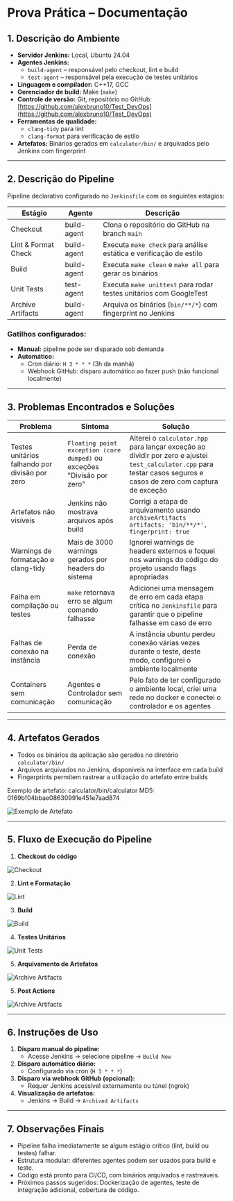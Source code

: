 # Prova Prática – Documentação

## 1. Descrição do Ambiente

- **Servidor Jenkins:** Local, Ubuntu 24.04  
- **Agentes Jenkins:**
  - `build-agent` – responsável pelo checkout, lint e build
  - `test-agent` – responsável pela execução de testes unitários
- **Linguagem e compilador:** C++17, GCC  
- **Gerenciador de build:** Make (`make`)  
- **Controle de versão:** Git, repositório no GitHub: [https://github.com/alexbruno10/Test_DevOps](https://github.com/alexbruno10/Test_DevOps)  
- **Ferramentas de qualidade:** 
  - `clang-tidy` para lint  
  - `clang-format` para verificação de estilo  
- **Artefatos:** Binários gerados em `calculator/bin/` e arquivados pelo Jenkins com fingerprint  

---

## 2. Descrição do Pipeline

Pipeline declarativo configurado no `Jenkinsfile` com os seguintes estágios:

| Estágio | Agente | Descrição |
|---------|--------|-----------|
| Checkout | build-agent | Clona o repositório do GitHub na branch `main` |
| Lint & Format Check | build-agent | Executa `make check` para análise estática e verificação de estilo |
| Build | build-agent | Executa `make clean` e `make all` para gerar os binários |
| Unit Tests | test-agent | Executa `make unittest` para rodar testes unitários com GoogleTest |
| Archive Artifacts | build-agent | Arquiva os binários (`bin/**/*`) com fingerprint no Jenkins |

### Gatilhos configurados:

- **Manual:** pipeline pode ser disparado sob demanda  
- **Automático:**
  - Cron diário: `H 3 * * *` (3h da manhã)
  - Webhook GitHub: disparo automático ao fazer push (não funcional localmente)  

---

## 3. Problemas Encontrados e Soluções

| Problema | Sintoma | Solução |
|----------|---------|---------|
| Testes unitários falhando por divisão por zero | `Floating point exception (core dumped)` ou exceções "Divisão por zero" | Alterei o `calculator.hpp` para lançar exceção ao dividir por zero e ajustei `test_calculator.cpp` para testar casos seguros e casos de zero com captura de exceção |
| Artefatos não visíveis | Jenkins não mostrava arquivos após build | Corrigi a etapa de arquivamento usando `archiveArtifacts artifacts: 'bin/**/*', fingerprint: true` |
| Warnings de formatação e clang-tidy | Mais de 3000 warnings gerados por headers do sistema | Ignorei warnings de headers externos e foquei nos warnings do código do projeto usando flags apropriadas |
| Falha em compilação ou testes | `make` retornava erro se algum comando falhasse | Adicionei uma mensagem de erro em cada etapa crítica no `Jenkinsfile` para garantir que o pipeline falhasse em caso de erro |
| Falhas de conexão na instância | Perda de conexão | A instância ubuntu perdeu conexão várias vezes durante o teste, deste modo, configurei o ambiente localmente |
| Containers sem comunicação | Agentes e Controlador sem comunicação | Pelo fato de ter configurado o ambiente local, criei uma rede no docker e conectei o controlador e os agentes |

---

## 4. Artefatos Gerados

- Todos os binários da aplicação são gerados no diretório `calculator/bin/`  
- Arquivos arquivados no Jenkins, disponíveis na interface em cada build  
- Fingerprints permitem rastrear a utilização do artefato entre builds  

Exemplo de artefato:
calculator/bin/calculator
MD5: 0169bf04bbae08630991e451e7aad874

![Exemplo de Artefato](./screenshots/artefato.png)  

---

## 5. Fluxo de Execução do Pipeline

1. **Checkout do código**

![Checkout](./screenshots/Checkout.png)  

2. **Lint e Formatação**

![Lint](./screenshots/Lint.png)  

3. **Build**

![Build](./screenshots/Build.png)  

4. **Testes Unitários**

![Unit Tests](./screenshots/UnitTests.png)  

5. **Arquivamento de Artefatos**

![Archive Artifacts](./screenshots/Artifacts.png)  

5. **Post Actions**

![Archive Artifacts](./screenshots/PostActions.png)  

---

## 6. Instruções de Uso

1. **Disparo manual do pipeline:**
   - Acesse Jenkins → selecione pipeline → `Build Now`
2. **Disparo automático diário:**
   - Configurado via cron (`H 3 * * *`)  
3. **Disparo via webhook GitHub (opcional):**
   - Requer Jenkins acessível externamente ou túnel (ngrok)
4. **Visualização de artefatos:**
   - Jenkins → Build → `Archived Artifacts`

---

## 7. Observações Finais

- Pipeline falha imediatamente se algum estágio crítico (lint, build ou testes) falhar.  
- Estrutura modular: diferentes agentes podem ser usados para build e teste.  
- Código está pronto para CI/CD, com binários arquivados e rastreáveis.  
- Próximos passos sugeridos: Dockerização de agentes, teste de integração adicional, cobertura de código.
